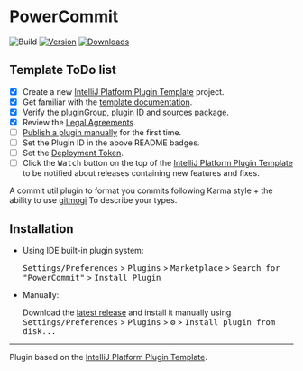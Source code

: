 # PowerCommit

![Build](https://github.com/Atternatt/PowerCommit/workflows/Build/badge.svg)
[![Version](https://img.shields.io/jetbrains/plugin/v/19806-powercommit.svg)](https://plugins.jetbrains.com/plugin/19806-powercommit)
[![Downloads](https://img.shields.io/jetbrains/plugin/d/19806-powercommit.svg)](https://plugins.jetbrains.com/plugin/19806-powercommit)

## Template ToDo list
- [x] Create a new [IntelliJ Platform Plugin Template][template] project.
- [x] Get familiar with the [template documentation][template].
- [x] Verify the [pluginGroup](/gradle.properties), [plugin ID](/src/main/resources/META-INF/plugin.xml) and [sources package](/src/main/kotlin).
- [x] Review the [Legal Agreements](https://plugins.jetbrains.com/docs/marketplace/legal-agreements.html).
- [ ] [Publish a plugin manually](https://plugins.jetbrains.com/docs/intellij/publishing-plugin.html?from=IJPluginTemplate) for the first time.
- [ ] Set the Plugin ID in the above README badges.
- [ ] Set the [Deployment Token](https://plugins.jetbrains.com/docs/marketplace/plugin-upload.html).
- [ ] Click the <kbd>Watch</kbd> button on the top of the [IntelliJ Platform Plugin Template][template] to be notified about releases containing new features and fixes.

<!-- Plugin description -->
A commit util plugin to format you commits following Karma style + the ability to use [gitmogi](https://gitmoji.dev/)
To describe your types.
<!-- Plugin description end -->

## Installation

- Using IDE built-in plugin system:
  
  <kbd>Settings/Preferences</kbd> > <kbd>Plugins</kbd> > <kbd>Marketplace</kbd> > <kbd>Search for "PowerCommit"</kbd> >
  <kbd>Install Plugin</kbd>
  
- Manually:

  Download the [latest release](https://github.com/Atternatt/PowerCommit/releases/latest) and install it manually using
  <kbd>Settings/Preferences</kbd> > <kbd>Plugins</kbd> > <kbd>⚙️</kbd> > <kbd>Install plugin from disk...</kbd>


---
Plugin based on the [IntelliJ Platform Plugin Template][template].

[template]: https://github.com/JetBrains/intellij-platform-plugin-template
